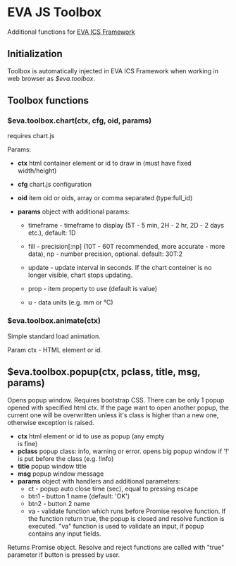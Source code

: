 # EVA JS Toolbox

Additional functions for [EVA ICS
Framework](https://www.npmjs.com/package/@eva-ics/framework)

## Initialization

Toolbox is automatically injected in EVA ICS Framework when working in web
browser as *$eva.toolbox*.

## Toolbox functions

### $eva.toolbox.chart(ctx, cfg, oid, params)

requires chart.js

Params:

* **ctx** html container element or id to draw in (must have fixed
            width/height)
* **cfg** chart.js configuration
* **oid** item oid or oids, array or comma separated (type:full_id)
* **params** object with additional params:

  * timeframe - timeframe to display (5T - 5 min, 2H - 2 hr, 2D
                - 2 days etc.), default: 1D

  * fill - precision[:np] (10T - 60T recommended, more accurate -
          more data), np - number precision, optional. default: 30T:2
  * update - update interval in seconds. If the chart conteiner is no longer
            visible, chart stops updating.

  * prop - item property to use (default is value)

  * u - data units (e.g. mm or °C)

### $eva.toolbox.animate(ctx)

Simple standard load animation.

Param ctx - HTML element or id.

## $eva.toolbox.popup(ctx, pclass, title, msg, params)

Opens popup window. Requires bootstrap CSS. There can be only 1 popup opened
with specified html ctx. If the page want to open another popup, the current
one will be overwritten unless it's class is higher than a new one, otherwise
exception is raised.

* **ctx** html element or id to use as popup (any empty <div /> is fine)
* **pclass** popup class: info, warning or error. opens big popup window
             if '!' is put before the class (e.g. !info)
* **title** popup window title
* **msg** popup window message
* **params** object with handlers and additional parameters:
  * ct - popup auto close time (sec), equal to pressing escape
  * btn1 - button 1 name (default: 'OK')
  * btn2 - button 2 name
  * va - validate function which runs before Promise resolve
        function. If the function return true, the popup is closed and
        resolve function is executed. "va" function is used to validate an
        input, if popup contains any input fields.

Returns Promise object. Resolve and reject functions are called with "true"
parameter if button is pressed by user.

